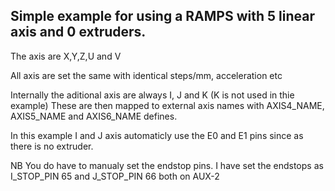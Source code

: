 ## Simple example for using a RAMPS with 5 linear axis and 0 extruders.

The axis are X,Y,Z,U and V

All axis are set the same with identical steps/mm, acceleration etc

Internally the aditional axis are always I, J and K (K is not used in thie example)
These are then mapped to external axis names with AXIS4_NAME, AXIS5_NAME and AXIS6_NAME defines.

In this example I and J axis automaticly use the E0 and E1 pins since as there is no extruder.

NB You do have to manualy set the endstop pins.
I have set the endstops as I_STOP_PIN 65 and J_STOP_PIN 66 both on AUX-2

